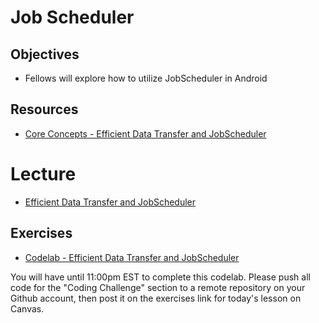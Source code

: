 # Job Scheduler

## Objectives
* Fellows will explore how to utilize JobScheduler in Android

## Resources
* [Core Concepts - Efficient Data Transfer and JobScheduler](https://google-developer-training.github.io/android-developer-fundamentals-course-concepts-v2/unit-3-working-in-the-background/lesson-8-alarms-and-schedulers/8-3-c-efficient-data-transfer/8-3-c-efficient-data-transfer.html)

# Lecture

* [Efficient Data Transfer and JobScheduler](https://docs.google.com/presentation/d/1jWZ10wsLZTPhTl2jcPpa-PpkIbfJAeoVKfUv-eQoSCk/edit#slide=id.p)

## Exercises

* [Codelab - Efficient Data Transfer and JobScheduler](https://codelabs.developers.google.com/codelabs/android-training-job-scheduler/index.html?index=..%2F..%2Fandroid-training#0)

You will have until 11:00pm EST to complete this codelab. Please push all code for the "Coding Challenge" section to a remote repository on your Github account, then post it on the exercises link for today's lesson on Canvas.
